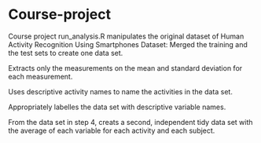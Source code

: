 # Course-project
Course project
run_analysis.R manipulates the original dataset of Human Activity Recognition Using Smartphones Dataset:
Merged the training and the test sets to create one data set.

Extracts only the measurements on the mean and standard deviation for each measurement.

Uses descriptive activity names to name the activities in the data set.

Appropriately labelles the data set with descriptive variable names.

From the data set in step 4, creats a second, independent tidy data set with the average of each variable for each activity and each subject.
